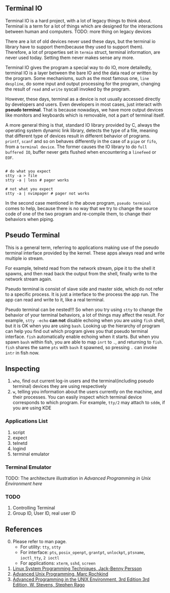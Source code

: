 ## Terminal IO

Terminal IO is a hard project, with a lot of legacy things to think about. Terminal is a term for a lot of things which are designed for the interactions between human and computers. TODO: more thing on legacy devices

There are a lot of old devices never used these days, but the terminal io library have to support them(because they used to support them). Therefore, a lot of properties set in `termio` struct, terminal information, are never used today. Setting them never makes sense any more.

Terminal IO gives the program a special way to do IO, more detailedly, terminal IO is a layer between the bare IO and the data read or written by the program. Some mechanisms, such as the most famous one, `line despline`, do some input and output processing for the program, changing the result of `read` and `write` syscall invoked by the program.

However, these days, terminal as a device is not usually accessed directly by developers and users. Even developers in most cases, just interact with __pseudo terminal__. That is because nowadays, we have more output devices like monitors and keyboards which is removable, not a part of terminal itself.

A more general thing is that, standard IO library provided by C, always the operating system dynamic link library, detects the type of a file, meaning that different type of devices result in different behavior of programs. `printf`, `scanf` and so on behaves differently in the case of a `pipe` or `fifo`, from a `terminal device`. The former causes the IO library to do `full buffered IO`, buffer never gets flushed when encountering a `linefeed` or `EOF`.

```shell

# do what you expect
stty -a > file
stty -a | less # pager works

# not what you expect
stty -a | nvimpager # pager not works

```

In the second case mentioned in the above program, `pseudo terminal` comes to help, because there is no way that we try to change the source code of one of the two program and re-compile them, to change their behaviors when piping.

## Pseudo Terminal

This is a general term, referring to applications making use of the pseudo terminal interface provided by the kernel. These apps always read and write multiple io stream.

For example, telnetd read from the network stream, pipe it to the shell it spawns, and then read back the output from the shell, finally write to the network stream again.

Pseudo terminal is consist of slave side and master side, which do not refer to a specific process. It is just a interface to the process the app run. The app can read and write to it, like a real terminal.

Pseudo terminal can be nested!!! So when you try using `stty` to change the behavior of your terminal behaviors, a lot of things may affect the result. For example, `stty -echo` __can not__ disable echoing when you are using `fish` shell, but it is OK when you are using `bash`. Looking up the hierarchy of program can help you find out which program gives you that pseudo terminal interface. `fish` automatically enable echoing when it starts. But when you spawn `bash` within fish, you are able to map `inrt` to `.`, and returning to `fish`. `fish` shares the same `pts` with `bash` it spawned, so pressing `.` can invoke `intr` in fish now.

## Inspecting

1. `who`, find out current log-in users and the terminal(including pseudo terminal) devices they are using respectively
2. `w`, telling you information about the users currently on the machine, and their processes. You can easily inspect which terminal device corresponds to which program. For example, `tty/2` may attach to `sddm`, if you are using KDE

### Applications List

1. script
2. expect
3. telnetd
4. logind
5. terminal emulator

### Terminal Emulator

TODO: The architecture illustration in _Advanced Programming in Unix Environment here_

### TODO

1. Controlling Terminal
2. Group ID, User ID, real user ID

## References

0. Please refer to man page.
    - For utility: `tty`, `stty`
    - For interface: `pts`, `posix_openpt`, `grantpt`, `unlockpt`, `ptsname`, `ioctl_tty`, `2 ioctl`
    - For applications: `xterm`, `sshd`, `screen`
1. [Linux System Programming Techniques, Jack-Benny Persson](https://www.amazon.com/Linux-System-Programming-Techniques-proficient/dp/1789951283)
2. [Advanced Unix Programming, Marc Rochkind](https://www.amazon.com/Advanced-UNIX-Programming-Marc-Rochkind/dp/0131411543)
3. [Advanced Programming in the UNIX Environment, 3rd Edition 3rd Edition, W. Stevens, Stephen Rago](https://www.amazon.com/Advanced-Programming-UNIX-Environment-3rd/dp/0321637739)
